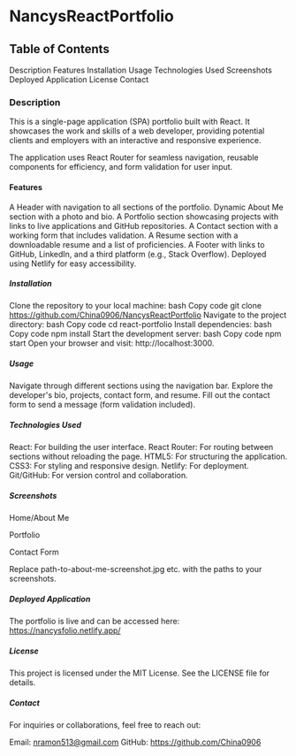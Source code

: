 # NancysReactPortfolio

## Table of Contents
Description
Features
Installation
Usage
Technologies Used
Screenshots
Deployed Application
License
Contact

### Description
This is a single-page application (SPA) portfolio built with React. It showcases the work and skills of a web developer, providing potential clients and employers with an interactive and responsive experience.

The application uses React Router for seamless navigation, reusable components for efficiency, and form validation for user input.

#### Features
A Header with navigation to all sections of the portfolio.
Dynamic About Me section with a photo and bio.
A Portfolio section showcasing projects with links to live applications and GitHub repositories.
A Contact section with a working form that includes validation.
A Resume section with a downloadable resume and a list of proficiencies.
A Footer with links to GitHub, LinkedIn, and a third platform (e.g., Stack Overflow).
Deployed using Netlify for easy accessibility.
##### Installation
Clone the repository to your local machine:
bash
Copy code
git clone https://github.com/China0906/NancysReactPortfolio
Navigate to the project directory:
bash
Copy code
cd react-portfolio
Install dependencies:
bash
Copy code
npm install
Start the development server:
bash
Copy code
npm start
Open your browser and visit: http://localhost:3000.
##### Usage
Navigate through different sections using the navigation bar.
Explore the developer's bio, projects, contact form, and resume.
Fill out the contact form to send a message (form validation included).
##### Technologies Used
React: For building the user interface.
React Router: For routing between sections without reloading the page.
HTML5: For structuring the application.
CSS3: For styling and responsive design.
Netlify: For deployment.
Git/GitHub: For version control and collaboration.
##### Screenshots
Home/About Me

Portfolio

Contact Form

Replace path-to-about-me-screenshot.jpg etc. with the paths to your screenshots.

##### Deployed Application
The portfolio is live and can be accessed here: https://nancysfolio.netlify.app/

##### License
This project is licensed under the MIT License. See the LICENSE file for details.

##### Contact
For inquiries or collaborations, feel free to reach out:

Email: nramon513@gmail.com
GitHub: https://github.com/China0906

